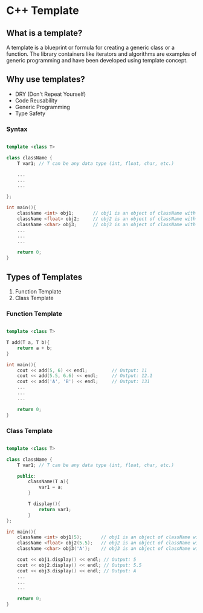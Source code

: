 # C++ Template

## What is a template?

A template is a blueprint or formula for creating a generic class or a function. The library containers like iterators and algorithms are examples of generic programming and have been developed using template concept.

## Why use templates?

- DRY (Don't Repeat Yourself)
- Code Reusability
- Generic Programming
- Type Safety

### Syntax

```cpp

template <class T>

class className {
    T var1; // T can be any data type (int, float, char, etc.)

    ...
    ...
    ...

};

int main(){
    className <int> obj1;       // obj1 is an object of className with data type int
    className <float> obj2;     // obj2 is an object of className with data type float
    className <char> obj3;      // obj3 is an object of className with data type char
    ...
    ...
    ...

    return 0;
}

```

## Types of Templates

1. Function Template
2. Class Template

### Function Template

```cpp

template <class T>

T add(T a, T b){
    return a + b;
}

int main(){
    cout << add(5, 6) << endl;         // Output: 11
    cout << add(5.5, 6.6) << endl;     // Output: 12.1
    cout << add('A', 'B') << endl;     // Output: 131
    ...
    ...
    ...

    return 0;
}

```

### Class Template

```cpp

template <class T>

class className {
    T var1; // T can be any data type (int, float, char, etc.)

    public:
        className(T a){
            var1 = a;
        }

        T display(){
            return var1;
        }
};

int main(){
    className <int> obj1(5);       // obj1 is an object of className with data type int
    className <float> obj2(5.5);   // obj2 is an object of className with data type float
    className <char> obj3('A');    // obj3 is an object of className with data type char

    cout << obj1.display() << endl; // Output: 5
    cout << obj2.display() << endl; // Output: 5.5
    cout << obj3.display() << endl; // Output: A
    ...
    ...
    ...

    return 0;
}

```
